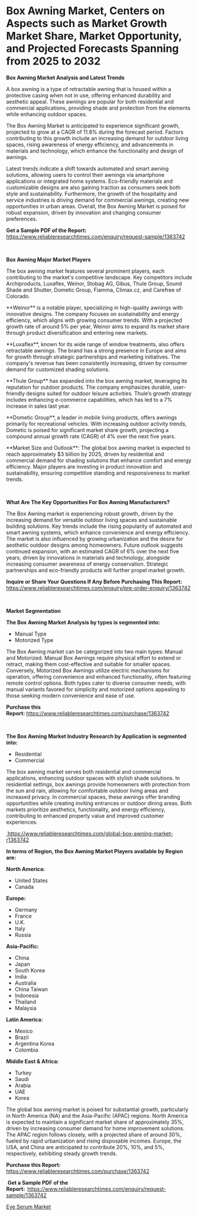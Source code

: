 <p><h1>Box Awning Market, Centers on Aspects such as Market Growth Market Share, Market Opportunity, and Projected Forecasts Spanning from 2025 to 2032</h1></p><p><strong>Box Awning Market Analysis and Latest Trends</strong></p>
<p><p>A box awning is a type of retractable awning that is housed within a protective casing when not in use, offering enhanced durability and aesthetic appeal. These awnings are popular for both residential and commercial applications, providing shade and protection from the elements while enhancing outdoor spaces.</p><p>The Box Awning Market is anticipated to experience significant growth, projected to grow at a CAGR of 11.8% during the forecast period. Factors contributing to this growth include an increasing demand for outdoor living spaces, rising awareness of energy efficiency, and advancements in materials and technology, which enhance the functionality and design of awnings. </p><p>Latest trends indicate a shift towards automated and smart awning solutions, allowing users to control their awnings via smartphone applications or integrated home systems. Eco-friendly materials and customizable designs are also gaining traction as consumers seek both style and sustainability. Furthermore, the growth of the hospitality and service industries is driving demand for commercial awnings, creating new opportunities in urban areas. Overall, the Box Awning Market is poised for robust expansion, driven by innovation and changing consumer preferences.</p></p>
<p><strong>Get a Sample PDF of the Report:&nbsp;</strong> <a href="https://www.reliableresearchtimes.com/enquiry/request-sample/1363742?utm_campaign=2181&utm_medium=2&utm_source=Github&utm_content=ia&utm_term=07022025&utm_id=box-awning">https://www.reliableresearchtimes.com/enquiry/request-sample/1363742</a></p>
<p>&nbsp;</p>
<p><strong>Box Awning Major Market Players</strong></p>
<p><p>The box awning market features several prominent players, each contributing to the market's competitive landscape. Key competitors include Archiproducts, Luxaflex, Weinor, Stobag AG, Gibus, Thule Group, Sound Shade and Shutter, Dometic Group, Fiamma, Climax.cz, and Carefree of Colorado.</p><p>**Weinor** is a notable player, specializing in high-quality awnings with innovative designs. The company focuses on sustainability and energy efficiency, which aligns with growing consumer trends. With a projected growth rate of around 5% per year, Weinor aims to expand its market share through product diversification and entering new markets.</p><p>**Luxaflex**, known for its wide range of window treatments, also offers retractable awnings. The brand has a strong presence in Europe and aims for growth through strategic partnerships and marketing initiatives. The company's revenue has been consistently increasing, driven by consumer demand for customized shading solutions.</p><p>**Thule Group** has expanded into the box awning market, leveraging its reputation for outdoor products. The company emphasizes durable, user-friendly designs suited for outdoor leisure activities. Thule’s growth strategy includes enhancing e-commerce capabilities, which has led to a 7% increase in sales last year.</p><p>**Dometic Group**, a leader in mobile living products, offers awnings primarily for recreational vehicles. With increasing outdoor activity trends, Dometic is poised for significant market share growth, projecting a compound annual growth rate (CAGR) of 4% over the next five years.</p><p>**Market Size and Outlook**: The global box awning market is expected to reach approximately $3 billion by 2025, driven by residential and commercial demand for shading solutions that enhance comfort and energy efficiency. Major players are investing in product innovation and sustainability, ensuring competitive standing and responsiveness to market trends.</p></p>
<p>&nbsp;</p>
<p><strong>What Are The Key Opportunities For Box Awning Manufacturers?</strong></p>
<p><p>The Box Awning market is experiencing robust growth, driven by the increasing demand for versatile outdoor living spaces and sustainable building solutions. Key trends include the rising popularity of automated and smart awning systems, which enhance convenience and energy efficiency. The market is also influenced by growing urbanization and the desire for aesthetic outdoor designs among homeowners. Future outlook suggests continued expansion, with an estimated CAGR of 6% over the next five years, driven by innovations in materials and technology, alongside increasing consumer awareness of energy conservation. Strategic partnerships and eco-friendly products will further propel market growth.</p></p>
<p><strong>Inquire or Share Your Questions If Any Before Purchasing This Report:</strong> <a href="https://www.reliableresearchtimes.com/enquiry/pre-order-enquiry/1363742?utm_campaign=2181&utm_medium=2&utm_source=Github&utm_content=ia&utm_term=07022025&utm_id=box-awning">https://www.reliableresearchtimes.com/enquiry/pre-order-enquiry/1363742</a></p>
<p>&nbsp;</p>
<p><strong>Market Segmentation</strong></p>
<p><strong>The Box Awning Market Analysis by types is segmented into:</strong></p>
<p><ul><li>Manual Type</li><li>Motorized Type</li></ul></p>
<p><p>The Box Awning market can be categorized into two main types: Manual and Motorized. Manual Box Awnings require physical effort to extend or retract, making them cost-effective and suitable for smaller spaces. Conversely, Motorized Box Awnings utilize electric mechanisms for operation, offering convenience and enhanced functionality, often featuring remote control options. Both types cater to diverse consumer needs, with manual variants favored for simplicity and motorized options appealing to those seeking modern convenience and ease of use.</p></p>
<p><strong>Purchase this Report:&nbsp;</strong><a href="https://www.reliableresearchtimes.com/purchase/1363742?utm_campaign=2181&utm_medium=2&utm_source=Github&utm_content=ia&utm_term=07022025&utm_id=box-awning">https://www.reliableresearchtimes.com/purchase/1363742</a></p>
<p>&nbsp;</p>
<p><strong>The Box Awning Market Industry Research by Application is segmented into:</strong></p>
<p><ul><li>Residential</li><li>Commercial</li></ul></p>
<p><p>The box awning market serves both residential and commercial applications, enhancing outdoor spaces with stylish shade solutions. In residential settings, box awnings provide homeowners with protection from the sun and rain, allowing for comfortable outdoor living areas and increased privacy. In commercial spaces, these awnings offer branding opportunities while creating inviting entrances or outdoor dining areas. Both markets prioritize aesthetics, functionality, and energy efficiency, contributing to enhanced property value and improved customer experiences.</p></p>
<p><a href="https://www.reliableresearchtimes.com/global-box-awning-market-r1363742?utm_campaign=2181&utm_medium=2&utm_source=Github&utm_content=ia&utm_term=07022025&utm_id=box-awning">&nbsp;https://www.reliableresearchtimes.com/global-box-awning-market-r1363742</a></p>
<p><strong>In terms of Region, the Box Awning Market Players available by Region are:</strong></p>
<p>
    <p> <strong> North America: </strong>
        <ul>
            <li>United States</li>
            <li>Canada</li>
        </ul>
        </p> 
    <p> <strong> Europe: </strong>
        <ul>
            <li>Germany</li>
            <li>France</li>
            <li>U.K.</li>
            <li>Italy</li>
            <li>Russia</li>
        </ul>
        </p> 
    <p> <strong> Asia-Pacific: </strong>
        <ul>
            <li>China</li>
            <li>Japan</li>
            <li>South Korea</li>
            <li>India</li>
            <li>Australia</li>
            <li>China Taiwan</li>
            <li>Indonesia</li>
            <li>Thailand</li>
            <li>Malaysia</li>
        </ul>
        </p> 
    <p> <strong> Latin America: </strong>
        <ul>
            <li>Mexico</li>
            <li>Brazil</li>
            <li>Argentina Korea</li>
            <li>Colombia</li>
        </ul>
        </p> 
    <p> <strong> Middle East & Africa: </strong>
        <ul>
            <li>Turkey</li>
            <li>Saudi</li>
            <li>Arabia</li>
            <li>UAE</li>
            <li>Korea</li>
        </ul>
    </p>
    </p>
<p><p>The global box awning market is poised for substantial growth, particularly in North America (NA) and the Asia-Pacific (APAC) regions. North America is expected to maintain a significant market share of approximately 35%, driven by increasing consumer demand for home improvement solutions. The APAC region follows closely, with a projected share of around 30%, fueled by rapid urbanization and rising disposable incomes. Europe, the USA, and China are anticipated to contribute 20%, 10%, and 5%, respectively, exhibiting steady growth trends.</p></p>
<p><strong>Purchase this Report: </strong><a href="https://www.reliableresearchtimes.com/purchase/1363742?utm_campaign=2181&utm_medium=2&utm_source=Github&utm_content=ia&utm_term=07022025&utm_id=box-awning">https://www.reliableresearchtimes.com/purchase/1363742</a></p>
<p>&nbsp;<strong>Get a Sample PDF of the Report:&nbsp;&nbsp;</strong><a href="https://www.reliableresearchtimes.com/enquiry/request-sample/1363742?utm_campaign=2181&utm_medium=2&utm_source=Github&utm_content=ia&utm_term=07022025&utm_id=box-awning">https://www.reliableresearchtimes.com/enquiry/request-sample/1363742</a></p>
<p><strong></strong></p>
<p><p><a href="https://github.com/HobertDavis43/Market-Research-Report-List-1/blob/main/eye-serum-market.md?utm_campaign=2181&utm_medium=2&utm_source=Github&utm_content=ia&utm_term=07022025&utm_id=box-awning">Eye Serum Market</a></p></p>